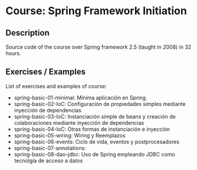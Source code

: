 # Course: Spring Framework Initiation

## Description

Source code of the course over Spring framework 2.5 (taught in 2008) in 32 hours.

## Exercises / Examples

List of exercises and examples of course:

- spring-basic-01-minimal: Mínima aplicación en Spring.
- spring-basic-02-IoC: Configuración de propiedades simples mediante inyección de dependencias
- spring-basic-03-IoC: Instanciación simple de beans y creación de colaboraciones mediante inyección de dependencias
- spring-basic-04-IoC: Otras formas de instanciación e inyección
- spring-basic-05-wiring: Wiring y Reemplazos
- spring-basic-06-events: Ciclo de vida, eventos y postprocesadores
- spring-basic-07-annotations:
- spring-basic-08-dao-jdbc: Uso de Spring empleando JDBC como tecnolgía de acceso a datos
